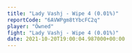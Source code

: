 ```yaml
---
title: "Lady Vashj - Wipe 4 (0.01%)"
reportCode: "6AVWPgm8tYbcFC2q"
player: "Öwned"
fight: "Lady Vashj - Wipe 4 (0.01%)"
date: 2021-10-20T19:00:04.987000+00:00
---
```

